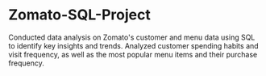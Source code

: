 # Zomato-SQL-Project
Conducted data analysis on Zomato's customer and menu data using SQL to identify key insights and trends. Analyzed customer spending habits and visit frequency, as well as the most popular menu items and their purchase frequency. 
